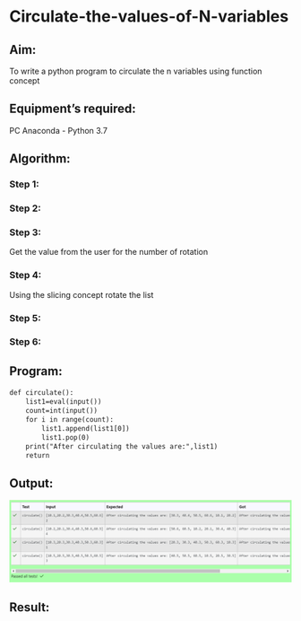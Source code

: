 # Circulate-the-values-of-N-variables
## Aim:
To write a python program to circulate the n variables using function concept
## Equipment’s required:
PC
Anaconda - Python 3.7
## Algorithm: 
### Step 1: 
### Step 2: 
### Step 3: 
Get the value from the user for the number of rotation
### Step 4: 
Using the slicing concept rotate the list

### Step 5: 
### Step 6: 
## Program:
    def circulate():
        list1=eval(input())
        count=int(input())
        for i in range(count):
            list1.append(list1[0])
            list1.pop(0)
        print("After circulating the values are:",list1)
        return
## Output:
![OUTPUT](<Screenshot 2024-10-26 182538-1.png>)

## Result:
